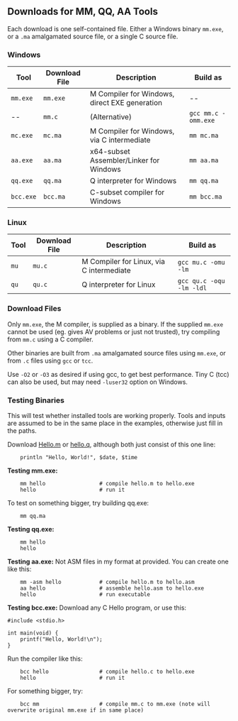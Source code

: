## Downloads for MM, QQ, AA Tools

Each download is one self-contained file. Either a Windows binary `mm.exe`, or a `.ma` amalgamated source file, or a single C source file.

### Windows

Tool | Download File | Description | Build as
--- | --- | --- | ---
`mm.exe`	|	`mm.exe`	|	M Compiler for Windows, direct EXE generation | --
-- |	`mm.c`	|	(Alternative) | `gcc mm.c -omm.exe`
`mc.exe`	|	`mc.ma`	|	M Compiler for Windows, via C intermediate | `mm mc.ma`
`aa.exe`	|	`aa.ma`	|	x64-subset Assembler/Linker for Windows | `mm aa.ma`
`qq.exe`	|	`qq.ma`	|	Q interpreter for Windows | `mm qq.ma`
`bcc.exe`	|	`bcc.ma`	|	C-subset compiler for Windows | `mm bcc.ma`

### Linux
Tool | Download File | Description | Build as
--- | --- | --- | ---
`mu`	|		`mu.c`	|	M Compiler for Linux, via C intermediate | `gcc mu.c -omu -lm`
`qu`	|		`qu.c`	|	Q interpreter for Linux | `gcc qu.c -oqu -lm -ldl`

### Download Files

Only `mm.exe`, the M compiler, is supplied as a binary. If the supplied `mm.exe` cannot be used (eg. gives AV problems or just not trusted), try
compiling from `mm.c` using a C compiler.

Other binaries are built from `.ma` amalgamated source files using `mm.exe`, or from `.c` files using `gcc` or `tcc`.

Use `-O2` or `-O3` as desired if using gcc, to get best performance. Tiny C (tcc) can also be used, but may need `-luser32` option on Windows.

### Testing Binaries

This will test whether installed tools are working properly. Tools and inputs are assumed to be in the same place in the examples, otherwise just fill in the paths.

Download [Hello.m](hello.m) or [hello.q](hello.q), although both just consist of this one line:
````
    println "Hello, World!", $date, $time
````

**Testing mm.exe:**
````
    mm hello                 # compile hello.m to hello.exe
    hello                    # run it
````
To test on something bigger, try building qq.exe:
````
    mm qq.ma
````
**Testing qq.exe:**
````
    mm hello
    hello
````
**Testing aa.exe:**
Not ASM files in my format at provided. You can create one like this:
````
    mm -asm hello            # compile hello.m to hello.asm
    aa hello                 # assemble hello.asm to hello.exe
    hello                    # run executable
````
**Testing bcc.exe:**
Download any C Hello program, or use this:
````
#include <stdio.h>

int main(void) {
    printf("Hello, World!\n");
}
````
Run the compiler like this:
````
    bcc hello                # compile hello.c to hello.exe
    hello                    # run it
````
For something bigger, try:
````
    bcc mm                   # compile mm.c to mm.exe (note will overwrite original mm.exe if in same place)
````
